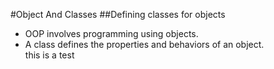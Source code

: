 #Object And Classes
##Defining classes for objects
* OOP involves programming using objects.  
* A class defines the properties and behaviors of an object.  
this is a test
